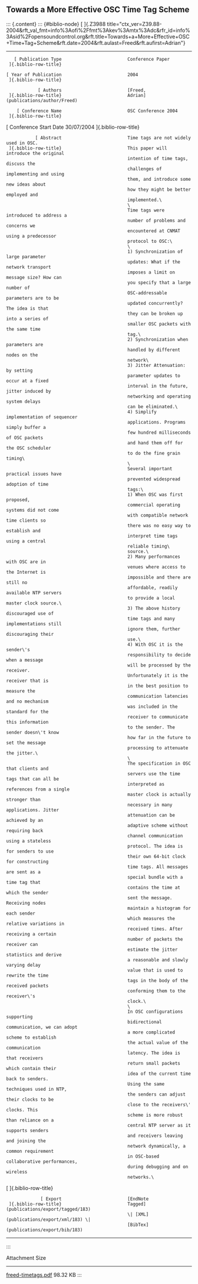 ## Towards a More Effective OSC Time Tag Scheme

::: {.content}
::: {#biblio-node}
[ ]{.Z3988
title="ctx_ver=Z39.88-2004&rft_val_fmt=info%3Aofi%2Ffmt%3Akev%3Amtx%3Adc&rfr_id=info%3Asid%2Fopensoundcontrol.org&rft.title=Towards+a+More+Effective+OSC+Time+Tag+Scheme&rft.date=2004&rft.aulast=Freed&rft.aufirst=Adrian"}

  ----------------------- ----------------------- -----------------------------------------
       [ Publication Type                         Conference Paper
     ]{.biblio-row-title}                         

    [ Year of Publication                         2004
     ]{.biblio-row-title}                         

                [ Authors                         [Freed,
     ]{.biblio-row-title}                         Adrian](publications/author/Freed)

        [ Conference Name                         OSC Conference 2004
     ]{.biblio-row-title}                         

  [ Conference Start Date                         30/07/2004
     ]{.biblio-row-title}                         

               [ Abstract                         Time tags are not widely used in OSC.
     ]{.biblio-row-title}                         This paper will introduce the original
                                                  intention of time tags, discuss the
                                                  challenges of implementing and using
                                                  them, and introduce some new ideas about
                                                  how they might be better employed and
                                                  implemented.\
                                                  \
                                                  Time tags were introduced to address a
                                                  number of problems and concerns we
                                                  encountered at CNMAT using a predecessor
                                                  protocol to OSC:\
                                                  \
                                                  1) Synchronization of large parameter
                                                  updates: What if the network transport
                                                  imposes a limit on message size? How can
                                                  you specify that a large number of
                                                  OSC-addressable parameters are to be
                                                  updated concurrently? The idea is that
                                                  they can be broken up into a series of
                                                  smaller OSC packets with the same time
                                                  tag.\
                                                  2) Synchronization when parameters are
                                                  handled by different nodes on the
                                                  network\
                                                  3) Jitter Attenuation: by setting
                                                  parameter updates to occur at a fixed
                                                  interval in the future, jitter induced by
                                                  networking and operating system delays
                                                  can be eliminated.\
                                                  4) Simplify implementation of sequencer
                                                  applications. Programs simply buffer a
                                                  few hundred milliseconds of OSC packets
                                                  and hand them off for the OSC scheduler
                                                  to do the fine grain timing\
                                                  \
                                                  Several important practical issues have
                                                  prevented widespread adoption of time
                                                  tags:\
                                                  1) When OSC was first proposed,
                                                  commercial operating systems did not come
                                                  with compatible network time clients so
                                                  there was no easy way to establish and
                                                  interpret time tags using a central
                                                  reliable timing\
                                                  source.\
                                                  2) Many performances with OSC are in
                                                  venues where access to the Internet is
                                                  impossible and there are still no
                                                  affordable, readily available NTP servers
                                                  to provide a local master clock source.\
                                                  3) The above history discouraged use of
                                                  time tags and many implementations still
                                                  ignore them, further discouraging their
                                                  use.\
                                                  4) With OSC it is the sender\'s
                                                  responsibility to decide when a message
                                                  will be processed by the receiver.
                                                  Unfortunately it is the receiver that is
                                                  in the best position to measure the
                                                  communication latencies and no mechanism
                                                  was included in the standard for the
                                                  receiver to communicate this information
                                                  to the sender. The sender doesn\'t know
                                                  how far in the future to set the message
                                                  processing to attenuate the jitter.\
                                                  \
                                                  The specification in OSC that clients and
                                                  servers use the time tags that can all be
                                                  interpreted as references from a single
                                                  master clock is actually stronger than
                                                  necessary in many applications. Jitter
                                                  attenuation can be achieved by an
                                                  adaptive scheme without requiring back
                                                  channel communication using a stateless
                                                  protocol. The idea is for senders to use
                                                  their own 64-bit clock for constructing
                                                  time tags. All messages are sent as a
                                                  special bundle with a time tag that
                                                  contains the time at which the sender
                                                  sent the message. Receiving nodes
                                                  maintain a histogram for each sender
                                                  which measures the relative variations in
                                                  received times. After receiving a certain
                                                  number of packets the receiver can
                                                  estimate the jitter statistics and derive
                                                  a reasonable and slowly varying delay
                                                  value that is used to rewrite the time
                                                  tags in the body of the received packets
                                                  conforming them to the receiver\'s
                                                  clock.\
                                                  \
                                                  In OSC configurations supporting
                                                  bidirectional communication, we can adopt
                                                  a more complicated scheme to establish
                                                  the actual value of the communication
                                                  latency. The idea is that receivers
                                                  return small packets which contain their
                                                  idea of the current time back to senders.
                                                  Using the same techniques used in NTP,
                                                  the senders can adjust their clocks to be
                                                  close to the receivers\' clocks. This
                                                  scheme is more robust than reliance on a
                                                  central NTP server as it supports senders
                                                  and receivers leaving and joining the
                                                  network dynamically, a common requirement
                                                  in OSC-based collaborative performances,
                                                  during debugging and on wireless
                                                  networks.\

   [ ]{.biblio-row-title}                         

                 [ Export                         [EndNote
     ]{.biblio-row-title}                         Tagged](publications/export/tagged/183)
                                                  \| [XML](publications/export/xml/183) \|
                                                  [BibTex](publications/export/bib/183)
  ----------------------- ----------------------- -----------------------------------------
:::

  Attachment                                       Size
  ------------------------------------------------ ----------
  [freed-timetags.pdf](files/freed-timetags.pdf)   98.32 KB
:::
